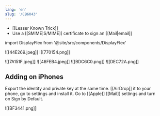 ```yaml
---
lang: 'en'
slug: '/CB6043'
---
```


- [[Lesser Known Trick]]
- Use a [[SMIME|S/MIME]] certificate to sign an [[Mail|email]]

import DisplayFlex from '@site/src/components/DisplayFlex'

<DisplayFlex>

![[44E269.jpeg]]
![[770154.png]]

</DisplayFlex>

![[7A151F.jpeg]]
![[48FEB4.jpeg]]
![[BDC6C0.png]]
![[DEC72A.png]]

## Adding on iPhones

Export the identity and private key at the same time. [[AirDrop]] it to your phone, go to settings and install it. Go to [[Apple]] [[Mail]] settings and turn on Sign by Default.

![[BF3441.png]]
